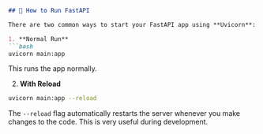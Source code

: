 ````markdown
## 🚀 How to Run FastAPI

There are two common ways to start your FastAPI app using **Uvicorn**:

1. **Normal Run**
```bash
uvicorn main:app
````

This runs the app normally.

2. **With Reload**

```bash
uvicorn main:app --reload
```

The `--reload` flag automatically restarts the server whenever you make changes to the code.
This is very useful during development.

